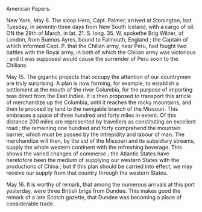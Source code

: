 American Papers.New York, May 8. The sloop Hero, Capt. Palmer, arrived at Stonington,
                    last Tuesday, in seventy-three days from New South Iceland, with a cargo of
                    oil. ON the 28th of March, in lat. 21. S. long. 35. W. spokethe Brig
                    Wilner, of London, from Buenos Ayres, bound to Falmouth, England ; the
                        Captain of which informed Capt. P. that the Chilian
                    army, near Peru, had fought two battles with the Royal army, in both
                    of which the Chilian army was victorious ; and it was supposed would cause
                    the surrender of Peru soon to the Chilians.May 15. The gigantic projects that occupy the attention of
                    our countrymen are truly surprising. A plan is now forming, for example, to
                    establish a settlement at the mouth of the river Columbia, for the
                    purpose of importing teas direct from the East Indies. It is then proposed
                    to transport this article of merchandize up the Columbia, until it reaches the rocky mountains, and then to proceed by land to the
                    navigable branch of the Missouri. This embraces a space of three
                    hundred and forty miles in extent. Of this distance 200
                    miles are represented by travellers as constituting an excellent road ; the
                    remaining one hundred and forty comprehend the mountain
                    barrier, which must be passed by the intrepidity and labour of
                    man. The merchandize will then, by the aid of the Missouri and its
                    subsidiary streams, supply the whole western continent with the
                    refreshing beverage. This shows the varied changes of commerse ; the
                    Atlantic States have heretofore been the medium of supplying our
                    western States with the productions of China ; but if this plan
                    should be carried into effect, we may receive our supply from that
                    country through the western States.May 16. It is worthy of remark, that among the numerous
                    arrivals at this port yesterday, were three British brigs from Dundee. This
                    makes good the remark of a late Scotch gazette, that Dundee was
                    becoming a place of considerable trade.
